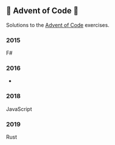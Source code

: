 ## 🎅 Advent of Code 🎅 

Solutions to the [Advent of Code](https://adventofcode.com/ "Advent of Code") exercises.

### 2015
F#

### 2016
-

### 2018
JavaScript
 
### 2019 
Rust

